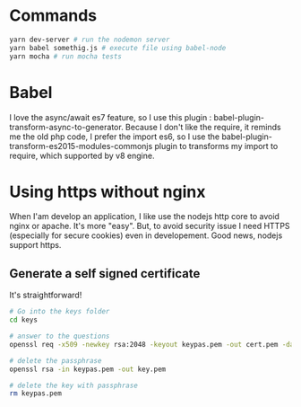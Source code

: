 # Commands
```bash
yarn dev-server # run the nodemon server
yarn babel somethig.js # execute file using babel-node
yarn mocha # run mocha tests
```

# Babel
I love the async/await es7 feature, so I use this plugin : babel-plugin-transform-async-to-generator.
Because I don't like the require, it reminds me the old php code, I prefer the import es6, so I use the babel-plugin-transform-es2015-modules-commonjs plugin to transforms my import to require, which supported by v8 engine.

# Using https without nginx
When I'am develop an application, I like use the nodejs http core to avoid nginx or apache. It's more "easy".
But, to avoid security issue I need HTTPS (especially for secure cookies) even in developement.
Good news, nodejs support https.

## Generate a self signed certificate
It's straightforward!
```bash
# Go into the keys folder
cd keys

# answer to the questions
openssl req -x509 -newkey rsa:2048 -keyout keypas.pem -out cert.pem -days 365

# delete the passphrase
openssl rsa -in keypas.pem -out key.pem

# delete the key with passphrase
rm keypas.pem
```

